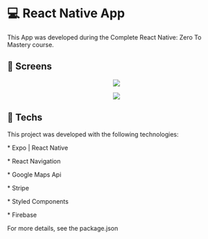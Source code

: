 <h1>
💻 React Native App
</h1>
<p>
This App was developed during the Complete React Native: Zero To Mastery course.
</p>

<h2> 🎨 Screens </h2>

<p align="center">
  <img  src="https://user-images.githubusercontent.com/109628645/233165481-f473f846-297e-482b-b7ae-9dd34d0009b2.png">
</p>
<p align="center">
<img src="https://user-images.githubusercontent.com/109628645/233166683-a8a9eb87-da85-4159-8dac-534eb72758fa.png">
</p>

<h2>🚀 Techs </h2>

<p>This project was developed with the following technologies: </p>

<p>*  Expo | React Native </p>
<p>* React Navigation </p>
<p>* Google Maps Api </p>
<p>* Stripe </p>
<p>* Styled Components </p>
<p>* Firebase </p>
<p> For more details, see the package.json </p>
